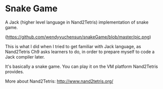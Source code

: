 # Snake Game
A Jack (higher level language in Nand2Tetris) implementation of snake game.

(https://github.com/wendyyuchensun/snakeGame/blob/master/pic.png)

This is what I did when I tried to get familiar with Jack language, as Nand2Tetris Ch9 asks learners to do, in order to prepare myself to code a Jack compiler later.

It's basically a snake game. You can play it on the VM platform Nand2Tetris provides. 

More about Nand2Tetris: http://www.nand2tetris.org/
